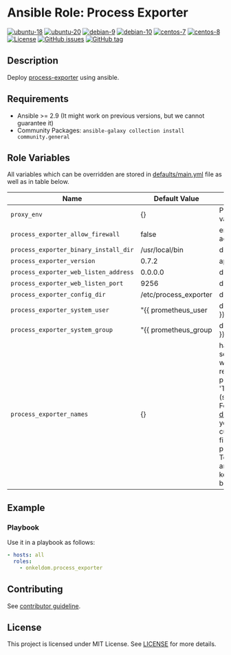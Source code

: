 # Ansible Role: Process Exporter

[![ubuntu-18](https://img.shields.io/badge/ubuntu-18.x-orange?style=flat&logo=ubuntu)](https://ubuntu.com/)
[![ubuntu-20](https://img.shields.io/badge/ubuntu-20.x-orange?style=flat&logo=ubuntu)](https://ubuntu.com/)
[![debian-9](https://img.shields.io/badge/debian-9.x-orange?style=flat&logo=debian)](https://www.debian.org/)
[![debian-10](https://img.shields.io/badge/debian-10.x-orange?style=flat&logo=debian)](https://www.debian.org/)
[![centos-7](https://img.shields.io/badge/centos-7.x-orange?style=flat&logo=centos)](https://www.centos.org/)
[![centos-8](https://img.shields.io/badge/centos-8.x-orange?style=flat&logo=centos)](https://www.centos.org/)
[![License](https://img.shields.io/badge/license-MIT%20License-brightgreen.svg?style=flat)](https://opensource.org/licenses/MIT)
[![GitHub issues](https://img.shields.io/github/issues/OnkelDom/ansible-role-process-exporter?style=flat)](https://github.com/OnkelDom/ansible-role-process-exporter/issues)
[![GitHub tag](https://img.shields.io/github/tag/OnkelDom/ansible-role-process-exporter.svg?style=flat)](https://github.com/OnkelDom/ansible-role-process-exporter/tags)

## Description

Deploy [process-exporter](https://github.com/ncabatoff/process-exporter) using ansible.

## Requirements

- Ansible >= 2.9 (It might work on previous versions, but we cannot guarantee it)
- Community Packages: `ansible-galaxy collection install community.general`

## Role Variables

All variables which can be overridden are stored in [defaults/main.yml](defaults/main.yml) file as well as in table below.

| Name           | Default Value | Description                        |
| -------------- | ------------- | -----------------------------------|
| `proxy_env` | {} | Proxy environment variables |
| `process_exporter_allow_firewall` | false | enable firewall access |
| `process_exporter_binary_install_dir` | /usr/local/bin | default bin dir |
| `process_exporter_version` | 0.7.2 | app version |
| `process_exporter_web_listen_address` | 0.0.0.0 | default listen address |
| `process_exporter_web_listen_port` | 9256 | default listen port |
| `process_exporter_config_dir` | /etc/process_exporter | default config dir |
| `process_exporter_system_user` | "{{ prometheus_user | default('prometheus') }}" | defuault system user |
| `process_exporter_system_group` | "{{ prometheus_group | default('prometheus') }}" | default system group |
| `process_exporter_names` | {} | handling has been set up in an unusual way to handle recommended process-exporter 'Template variables' (such as {{.Comm}}). Follow the example in [defaults/main.yml](defaults/main.yml) if you want to define custom filtering/grouping of processes that use Template variables and make sure to keep the {% raw %} block delimiters. |

## Example

### Playbook

Use it in a playbook as follows:
```yaml
- hosts: all
  roles:
    - onkeldom.process_exporter
```

## Contributing

See [contributor guideline](CONTRIBUTING.md).

## License

This project is licensed under MIT License. See [LICENSE](/LICENSE) for more details.
